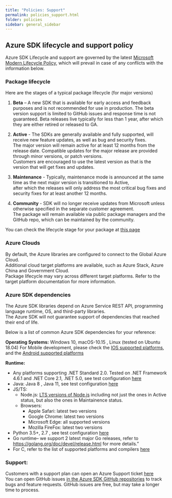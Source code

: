 ```yaml
---
title: "Policies: Support"
permalink: policies_support.html
folder: policies
sidebar: general_sidebar
---
```


## **Azure SDK lifecycle and support policy**

Azure SDK Lifecycle and support are governed by the latest [Microsoft Modern Lifecycle Policy](https://docs.microsoft.com/en-US/lifecycle/policies/modern), which will prevail in case of any conflicts with the information below.

### **Package lifecycle**

Here are the stages of a typical package lifecycle (for major versions)

1. **Beta** – A new SDK that is available for early access and feedback purposes and is not recommended for use in production.
   The beta version support is limited to GitHub issues and response time is not guaranteed. Beta releases live typically for less than 1 year, after which they are either retired or released to GA.

2. **Active** - The SDKs are generally available and fully supported, will receive new feature updates, as well as bug and security fixes.  
   The major version will remain active for at least 12 months from the release date. Compatible updates for the major release are provided through minor versions, or patch versions.  
   Customers are encouraged to use the latest version as that is the version that will get fixes and updates.

3. **Maintenance** - Typically, maintenance mode is announced at the same time as the next major version is transitioned to Active,  
   after which the releases will only address the most critical bug fixes and security fixes for at least another 12 months.

4. **Community** - SDK will no longer receive updates from Microsoft unless otherwise specified in the separate customer agreement.  
   The package will remain available via public package managers and the GitHub repo, which can be maintained by the community.

You can check the lifecycle stage for your package at [this page](https://azure.github.io/azure-sdk/releases/latest/index.html)

### **Azure Clouds**

By default, the Azure libraries are configured to connect to the Global Azure Cloud.  
Additional cloud target platforms are available, such as Azure Stack, Azure China and Government Cloud.  
Package lifecycle may vary across different target platforms. Refer to the target platform documentation for more information.

### **Azure SDK dependencies**

The Azure SDK libraries depend on Azure Service REST API, programming language runtime, OS, and third-party libraries.  
The Azure SDK will not guarantee support of dependencies that reached their end of life.

Below is a list of common Azure SDK dependencies for your reference:

**Operating Systems:** Windows 10, macOS-10.15 , Linux (tested on Ubuntu 18.04)
For Mobile development, please check the [IOS supported platforms](https://azure.github.io/azure-sdk/ios_design.html#ios-library-support), and the [Android supported platforms](https://azure.github.io/azure-sdk/android_design.html)

**Runtime:**

- Any platforms supporting .NET Standard 2.0. Tested on .NET Framework 4.6.1 and .NET Core 2.1, .NET 5.0, see test configuration [here](https://github.com/Azure/azure-sdk-for-net/blob/master/eng/pipelines/templates/stages/platform-matrix.json)
- Java: Java 8 , Java 11, see test configuration [here](https://github.com/Azure/azure-sdk-for-java/blob/master/eng/pipelines/templates/stages/platform-matrix.json)
- JS/TS:
  - Node.js: [LTS versions of Node.js](https://nodejs.org/about/releases/) including not just the ones in Active status, but also the ones in Maintainence status.
  - Browsers:
    - Apple Safari: latest two versions
    - Google Chrome: latest two versions
    - Microsoft Edge: all supported versions
    - Mozilla FireFox: latest two versions
- Python 3.5+, 2.7 , see test configuration [here](https://github.com/Azure/azure-sdk-for-python/blob/master/eng/pipelines/templates/stages/platform-matrix.json)
- Go runtime– we support 2 latest major Go releases, refer to https://golang.org/doc/devel/release.html for more details.”
- For C, refer to the list of supported platforms and compilers [here](https://azure.github.io/azure-sdk/clang_design.html)

### **Support**:

Customers with a support plan can open an Azure Support ticket [here](https://azure.microsoft.com/en-us/support/create-ticket/)  
You can open GitHub issues [in the Azure SDK GitHub repositories](https://github.com/Azure/azure-sdk/blob/master/README.md) to track bugs and feature requests. GitHub issues are free, but may take a longer time to process.
